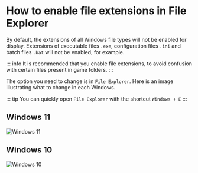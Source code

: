 # How to enable file extensions in File Explorer

By default, the extensions of all Windows file types will not be enabled for display. Extensions of executable files `.exe`, configuration files `.ini` and batch files `.bat` will not be enabled, for example.

::: info It is recommended that you enable file extensions, to avoid confusion with certain files present in game folders.
:::

The option you need to change is in `File Explorer`. Here is an image illustrating what to change in each Windows.

::: tip You can quickly open `File Explorer` with the shortcut `Windows + E`
:::

## Windows 11

![Windows 11](/en/assets/guides/file-extensions-w11.png)

## Windows 10

![Windows 10](/en/assets/guides/file-extensions-w10.png)